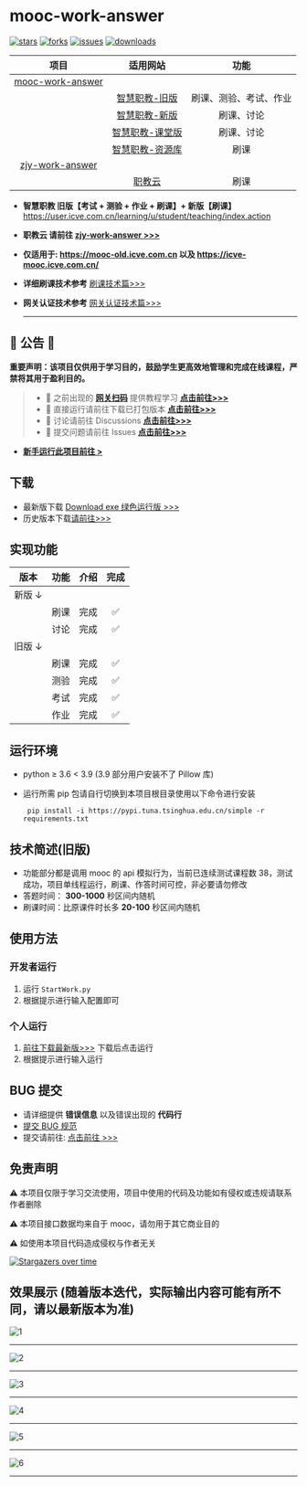 # mooc-work-answer

[![stars](https://img.shields.io/github/stars/11273/mooc-work-answer)](https://github.com/11273/mooc-work-answer)
[![forks](https://img.shields.io/github/forks/11273/mooc-work-answer)](https://github.com/11273/mooc-work-answer)
[![issues](https://img.shields.io/github/issues/11273/mooc-work-answer)](https://github.com/11273/mooc-work-answer/issues)
[![downloads](https://img.shields.io/github/downloads/11273/mooc-work-answer/total)](https://github.com/11273/mooc-work-answer/releases)
<!-- [![visitors](https://visitor-badge.glitch.me/badge?page_id=11273.mooc-work-answer)](https://github.com/11273/mooc-work-answer) -->

|                              项目                               |                                     适用网站                                      |     功能      |
|:-------------------------------------------------------------:|:-----------------------------------------------------------------------------:|:-----------:|
| [mooc-work-answer](https://github.com/11273/mooc-work-answer) |                                                                               |             |
|                                                               |                    [智慧职教-旧版](https://mooc-old.icve.com.cn)                    | 刷课、测验、考试、作业 |
|                                                               |                   [智慧职教-新版](https://icve-mooc.icve.com.cn)                    |    刷课、讨论    |
|                                                               | [智慧职教-课堂版](https://user.icve.com.cn/learning/u/student/teaching/index.action) |    刷课、讨论    |
|                                                               |                     [智慧职教-资源库](https://zyk.icve.com.cn/)                      |     刷课      |
|  [zjy-work-answer](https://github.com/11273/zjy-work-answer)  |                                                                               |             |
|                                                               |                  [职教云](https://zjy2.icve.com.cn/study/index)                  |     刷课      |

- **智慧职教 旧版【考试 + 测验 + 作业 + 刷课】+ 新版【刷课】**
  <https://user.icve.com.cn/learning/u/student/teaching/index.action>
- **职教云 请前往 [zjy-work-answer >>>](https://github.com/11273/zjy-work-answer)**

- **仅适用于: <https://mooc-old.icve.com.cn> 以及 <https://icve-mooc.icve.com.cn/>**

- **详细刷课技术参考** [刷课技术篇>>>](https://www.52pojie.cn/thread-1338063-1-1.html)

- **网关认证技术参考** [网关认证技术篇>>>](https://www.52pojie.cn/thread-1713942-1-1.html)

  ***

## 🎄 公告 🎄

**重要声明：该项目仅供用于学习目的，鼓励学生更高效地管理和完成在线课程，严禁将其用于盈利目的。**

> - 🎉 之前出现的 **[网关扫码](http://u6e.cn/dnDP0)** 提供教程学习 **[点击前往>>>](https://www.52pojie.cn/thread-1713942-1-1.html)**
> - 📢 直接运行请前往下载已打包版本 **[点击前往>>>](https://github.com/11273/mooc-work-answer/releases)**
> - 📣 讨论请前往 Discussions **[点击前往>>>](https://github.com/11273/mooc-work-answer/discussions)**
> - 📣 提交问题请前往 Issues **[点击前往>>>](https://github.com/11273/mooc-work-answer/issues)**

- **[新手运行此项目前往 >](REAEME_RUN.md)**

## 下载

- 最新版下载 [Download exe 绿色运行版 >>>](https://github.com/11273/mooc-work-answer/releases/tag/v2.2.0)
- 历史版本下载[请前往>>>](https://github.com/11273/mooc-work-answer/releases)

## 实现功能

| 版本   | 功能 | 介绍 | 完成 |
|------|:--:|:--:|:--:|
| 新版 ↓ |    |    |    |
|      | 刷课 | 完成 | ✅  |
|      | 讨论 | 完成 | ✅  |
| 旧版 ↓ |    |    |    |
|      | 刷课 | 完成 | ✅  |
|      | 测验 | 完成 | ✅  |
|      | 考试 | 完成 | ✅  |
|      | 作业 | 完成 | ✅  |

## 运行环境

- python ≥ 3.6 < 3.9 (3.9 部分用户安装不了 Pillow 库)
- 运行所需 pip 包请自行切换到本项目根目录使用以下命令进行安装

  ```pip
   pip install -i https://pypi.tuna.tsinghua.edu.cn/simple -r requirements.txt
  ```

## 技术简述(旧版)

- 功能部分都是调用 mooc 的 api 模拟行为，当前已连续测试课程数 38，测试成功，项目单线程运行，刷课、作答时间可控，非必要请勿修改
- 答题时间： **300-1000** 秒区间内随机
- 刷课时间：比原课件时长多 **20-100** 秒区间内随机

## 使用方法

### 开发者运行

1. 运行 `StartWork.py`
2. 根据提示进行输入配置即可

### 个人运行

1. [前往下载最新版>>>](https://github.com/11273/mooc-work-answer/releases) 下载后点击运行
2. 根据提示进行输入运行

## BUG 提交

- 请详细提供 **错误信息** 以及错误出现的 **代码行**
- [提交 BUG 规范](https://github.com/11273/mooc-work-answer/issues/22)
- 提交请前往: [点击前往 >>>](https://github.com/11273/mooc-work-answer/issues/new)

## 免责声明

⚠️ 本项目仅限于学习交流使用，项目中使用的代码及功能如有侵权或违规请联系作者删除

⚠️ 本项目接口数据均来自于 mooc，请勿用于其它商业目的

⚠️ 如使用本项目代码造成侵权与作者无关

[![Stargazers over time](https://starchart.cc/11273/mooc-work-answer.svg)](https://github.com/11273/mooc-work-answer)

## 效果展示 (随着版本迭代，实际输出内容可能有所不同，请以最新版本为准)

![1](./images/1.jpg)

---

![2](./images/2.jpg)

---

![3](./images/3.jpg)

---

![4](./images/4.jpg)

---

![5](./images/5.jpg)

---

![6](./images/6.jpg)

---
